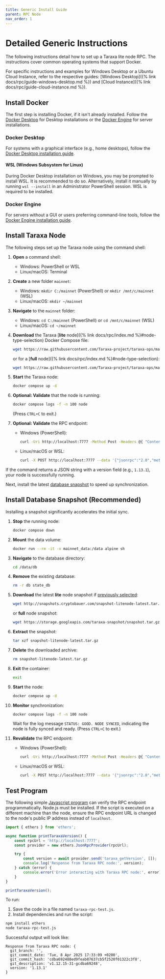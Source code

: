 ```yaml
---
title: Generic Install Guide
parent: RPC Node
nav_order: 1
---
```


# Detailed Generic Instructions

The following instructions detail how to set up a Taraxa lite node RPC. The instructions cover common operating systems that support Docker.

For specific instructions and examples for Windows Desktop or a Ubuntu Cloud Instance, refer to the respective guides: [Windows Desktop]({% link docs/rpc/guide-windows-desktop.md %}) and [Cloud Instance]({% link docs/rpc/guide-cloud-instance.md %}).

## Install Docker

The first step is installing Docker, if it isn't already installed. Follow the [Docker Desktop](#docker-desktop) for Desktop installations or the [Docker Engine](#docker-engine) for server installations.

### Docker Desktop

For systems with a graphical interface (e.g., home desktops), follow the [Docker Desktop installation guide](https://docs.docker.com/get-started/get-docker/).

#### WSL (Windows Subsystem for Linux)

During Docker Desktop installation on Windows, you may be prompted to install WSL. It is recommended to do so. Alternatively, install it manually by running `wsl --install` in an Administrator PowerShell session. WSL is required to be installed.

### Docker Engine

For servers without a GUI or users preferring command-line tools, follow the [Docker Engine installation guide](https://docs.docker.com/engine/install/).

## Install Taraxa Node

The following steps set up the Taraxa node using the command shell:

1. **Open** a command shell:

    * Windows: PowerShell or WSL
    * Linux/macOS: Terminal

1. **Create** a new folder `mainnet`:

    * Windows: `mkdir C:/mainnet` (PowerShell) or `mkdir /mnt/c/mainnet` (WSL)
    * Linux/macOS: `mkdir ~/mainnet`

1. **Navigate** to the `mainnet` folder:

    * Windows: `cd C:/mainnet` (PowerShell) or `cd /mnt/c/mainnet` (WSL)
    * Linux/macOS: `cd ~/mainnet`

1. **Download** the Taraxa [**lite** node]({% link docs/rpc/index.md %}#node-type-selection) Docker Compose file:

    ```bash
    wget https://raw.githubusercontent.com/Taraxa-project/taraxa-ops/master/taraxa_compose_mainnet/docker-compose.light.yml -O docker-compose.yml
    ```

    or for a [**full** node]({% link docs/rpc/index.md %}#node-type-selection):

    ```bash
    wget https://raw.githubusercontent.com/Taraxa-project/taraxa-ops/master/taraxa_compose_mainnet/docker-compose.yml -O docker-compose.yml
    ```

1. **Start** the Taraxa node:

    ```bash
    docker compose up -d
    ```

1. **Optional: Validate** that the node is running:

    ```bash
    docker compose logs -f -n 100 node
    ```

    (Press `CTRL+C` to exit.)

1. **Optional: Validate** the RPC endpoint:

    * Windows (PowerShell):

        ```bash
        curl -Uri http://localhost:7777 -Method Post -Headers @{ "Content-Type" = "application/json" } -Body '{"jsonrpc":"2.0","method":"taraxa_getVersion","params":[],"id":1}'
        ```

    * Linux/macOS or WSL:

        ```bash
        curl -X POST http://localhost:7777 --data '{"jsonrpc":"2.0","method":"taraxa_getVersion","params":[],"id":1}'
        ```

If the command returns a JSON string with a version field (e.g., `1.13.1`), your node is successfully running.

Next, install the latest [database snapshot](#install-database-snapshot-recommended) to speed up synchronization.

## Install Database Snapshot (Recommended)

Installing a snapshot significantly accelerates the initial sync.

1. **Stop** the running node:

    ```bash
    docker compose down
    ```

1. **Mount** the data volume:

    ```bash
    docker run --rm -it -v mainnet_data:/data alpine sh
    ```

1. **Navigate** to the database directory:

    ```bash
    cd /data/db
    ```

1. **Remove** the existing database:

    ```bash
    rm -r db state_db
    ```

1. **Download** the latest **lite** node snapshot if [previously selected](#install-taraxa-node):

    ```bash
    wget http://snapshots.cryptobauer.com/snapshot-litenode-latest.tar.gz
    ```

    or **full** node snapshot:

    ```bash
    wget https://storage.googleapis.com/taraxa-snapshot/snapshot.tar.gz
    ```

1. **Extract** the snapshot:

    ```bash
    tar xzf snapshot-litenode-latest.tar.gz
    ```

1. **Delete** the downloaded archive:

    ```bash
    rm snapshot-litenode-latest.tar.gz
    ```

1. **Exit** the container:

    ```bash
    exit
    ```

1. **Start** the node:

    ```bash
    docker compose up -d
    ```

1. **Monitor** synchronization:

    ```bash
    docker compose logs -f -n 100 node
    ```

    Wait for the log message `STATUS: GOOD. NODE SYNCED`, indicating the node is fully synced and ready. (Press `CTRL+C` to exit.)

1. **Revalidate** the RPC endpoint:

    * Windows (PowerShell):

        ```bash
        curl -Uri http://localhost:7777 -Method Post -Headers @{ "Content-Type" = "application/json" } -Body '{"jsonrpc":"2.0","method":"taraxa_getVersion","params":[],"id":1}'
        ```

    * Linux/macOS or WSL:

        ```bash
        curl -X POST http://localhost:7777 --data '{"jsonrpc":"2.0","method":"taraxa_getVersion","params":[],"id":1}'
        ```

## Test Program

The following simple [Javascript program](/assets/code/taraxa-rpc-test.js) can verify the RPC endpoint programmatically. Node.js must be installed. If the script is executed on a different machine than the node, ensure the RPC endpoint URL is changed to the node's public IP address instead of `localhost`.

```javascript
import { ethers } from 'ethers';

async function printTaraxaVersion() {
    const rpcUrl = 'http://localhost:7777';
    const provider = new ethers.JsonRpcProvider(rpcUrl);

    try {
        const version = await provider.send('taraxa_getVersion', []);
        console.log('Response from Taraxa RPC node:', version);
    } catch (error) {
        console.error('Error interacting with Taraxa RPC node:', error);
    }
}

printTaraxaVersion();
```

To run:

1. Save the code in a file named `taraxa-rpc-test.js`.
2. Install dependencies and run the script:

```bash
npm install ethers
node taraxa-rpc-test.js
```

Successful output will look like:

```text
Response from Taraxa RPC node: {
  git_branch: '',
  git_commit_date: 'Tue, 8 Apr 2025 17:33:09 +0200',
  git_commit_hash: 'cdba692488ed9feab87637cb5f2520f01322c3f8',
  git_description: 'v1.12.15-31-gcdba69248',
  version: '1.13.1'
}
```
